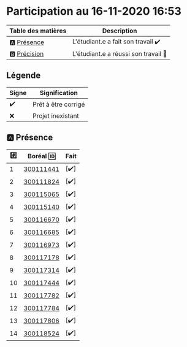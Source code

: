 # Participation au 16-11-2020 16:53

| Table des matières            | Description                                             |
|-------------------------------|---------------------------------------------------------|
| :a: [Présence](#a-présence)   | L'étudiant.e a fait son travail    :heavy_check_mark:   |
| :b: [Précision](#b-précision) | L'étudiant.e a réussi son travail  :tada:               |

## Légende

| Signe              | Signification                 |
|--------------------|-------------------------------|
| :heavy_check_mark: | Prêt à être corrigé           |
| :x:                | Projet inexistant             |

## :a: Présence

|:hash:| Boréal :id:                | Fait               |
|------|----------------------------|--------------------|
| 1 | [300111441](../300111441/README.md) | [:heavy_check_mark:] |
| 2 | [300111824](../300111824/README.md) | [:heavy_check_mark:] |
| 3 | [300115065](../300115065/README.md) | [:heavy_check_mark:] |
| 4 | [300115140](../300115140/README.md) | [:heavy_check_mark:] |
| 5 | [300116670](../300116670/README.md) | [:heavy_check_mark:] |
| 6 | [300116685](../300116685/README.md) | [:heavy_check_mark:] |
| 7 | [300116973](../300116973/README.md) | [:heavy_check_mark:] |
| 8 | [300117178](../300117178/README.md) | [:heavy_check_mark:] |
| 9 | [300117314](../300117314/README.md) | [:heavy_check_mark:] |
| 10 | [300117444](../300117444/README.md) | [:heavy_check_mark:] |
| 11 | [300117782](../300117782/README.md) | [:heavy_check_mark:] |
| 12 | [300117784](../300117784/README.md) | [:heavy_check_mark:] |
| 13 | [300117806](../300117806/README.md) | [:heavy_check_mark:] |
| 14 | [300118524](../300118524/README.md) | [:heavy_check_mark:] |

